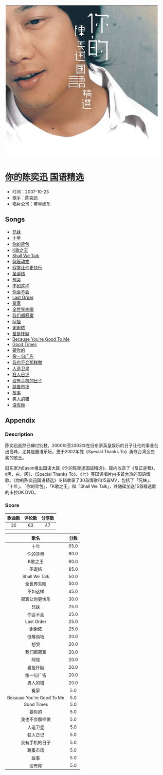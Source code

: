 <p align="center">
	<img src="imgs/你的陈奕迅_国语精选.jpg" alt="album_img" />
</p>

# [你的陈奕迅 国语精选](https://music.163.com/album?id=6423)

* 时间：2007-10-23
* 歌手：陈奕迅
* 唱片公司：英皇娱乐
## Songs

* [兄妹](songs/兄妹_65321/README.md)
* [十年](songs/十年_65326/README.md)
* [你的背包](songs/你的背包_65334/README.md)
* [K歌之王](songs/k歌之王_65337/README.md)
* [Shall We Talk](songs/shall_we_talk_65342/README.md)
* [低等动物](songs/低等动物_65347/README.md)
* [寂寞让你更快乐](songs/寂寞让你更快乐_65350/README.md)
* [圣诞结](songs/圣诞结_65355/README.md)
* [想哭](songs/想哭_65360/README.md)
* [不如这样](songs/不如这样_65365/README.md)
* [你会不会](songs/你会不会_65369/README.md)
* [Last Order](songs/last_order_65373/README.md)
* [冤家](songs/冤家_65377/README.md)
* [全世界失眠](songs/全世界失眠_65381/README.md)
* [我们都寂寞](songs/我们都寂寞_65385/README.md)
* [阿怪](songs/阿怪_65389/README.md)
* [谢谢侬](songs/谢谢侬_65393/README.md)
* [爱是怀疑](songs/爱是怀疑_65397/README.md)
* [Because You're Good To Me](songs/because_you_re_good_to_me_65400/README.md)
* [Good Times](songs/good_times_65403/README.md)
* [要你的](songs/要你的_65406/README.md)
* [像一句广告](songs/像一句广告_65410/README.md)
* [我也不会那样做](songs/我也不会那样做_65414/README.md)
* [人造卫星](songs/人造卫星_65418/README.md)
* [狂人日记](songs/狂人日记_65421/README.md)
* [没有手机的日子](songs/没有手机的日子_65425/README.md)
* [跳蚤市场](songs/跳蚤市场_65429/README.md)
* [故事](songs/故事_65433/README.md)
* [男人的错](songs/男人的错_65437/README.md)
* [没有你](songs/没有你_65441/README.md)
## Appendix

### Description

陈奕迅虽然已蝉过别枝，2000年至2003年在旧东家英皇娱乐的日子让他的事业创出高峰，尤其是国语乐坛，更于2002年凭《Special Thanks To》勇夺台湾金曲奖的歌王。

旧东家为Eason推出国语大碟《你的陈奕迅国语精选》，碟内收录了《反正是我》、《黑．白．灰》、《Special Thanks To》、《七》等国语唱片内多首大热的国语情歌。《你的陈奕迅国语精选》专辑收录了30首情歌和15首MV，包括了「兄妹」、「十年」、「你的背包」、「K歌之王」和「Shall We Talk」，并随碟加送15首精选歌的卡拉OK DVD。

### Score

|歌曲数|评论数|分享数|
|:---:|:---:|:---:|
|30|63|47|

|歌名|分数|
|:---:|:---:|
|十年|95.0
|你的背包|90.0
|K歌之王|90.0
|圣诞结|85.0
|Shall We Talk|50.0
|全世界失眠|50.0
|不如这样|45.0
|寂寞让你更快乐|30.0
|兄妹|25.0
|你会不会|25.0
|Last Order|25.0
|谢谢侬|25.0
|低等动物|20.0
|想哭|20.0
|我们都寂寞|20.0
|阿怪|20.0
|爱是怀疑|20.0
|像一句广告|20.0
|男人的错|20.0
|冤家|5.0
|Because You're Good To Me|5.0
|Good Times|5.0
|要你的|5.0
|我也不会那样做|5.0
|人造卫星|5.0
|狂人日记|5.0
|没有手机的日子|5.0
|跳蚤市场|5.0
|故事|5.0
|没有你|5.0
